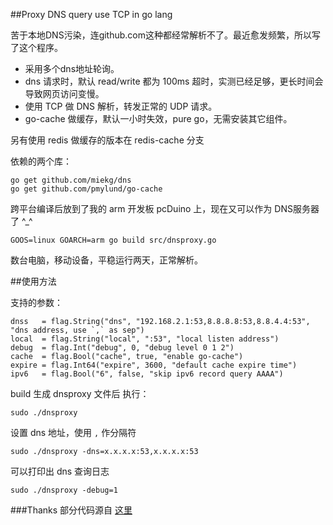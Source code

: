 ##Proxy DNS query use TCP in go lang

苦于本地DNS污染，连github.com这种都经常解析不了。最近愈发频繁，所以写了这个程序。

- 采用多个dns地址轮询。
- dns 请求时，默认 read/write 都为 100ms 超时，实测已经足够，更长时间会导致网页访问变慢。
- 使用 TCP 做 DNS 解析，转发正常的 UDP 请求。
- go-cache 做缓存，默认一小时失效，pure go，无需安装其它组件。

另有使用 redis 做缓存的版本在 redis-cache 分支

依赖的两个库：

    go get github.com/miekg/dns
    go get github.com/pmylund/go-cache

跨平台编译后放到了我的 arm 开发板 pcDuino 上，现在又可以作为 DNS服务器 了 ^_^

    GOOS=linux GOARCH=arm go build src/dnsproxy.go

数台电脑，移动设备，平稳运行两天，正常解析。

##使用方法

支持的参数：

	dnss   = flag.String("dns", "192.168.2.1:53,8.8.8.8:53,8.8.4.4:53", "dns address, use `,` as sep")
	local  = flag.String("local", ":53", "local listen address")
	debug  = flag.Int("debug", 0, "debug level 0 1 2")
	cache  = flag.Bool("cache", true, "enable go-cache")
	expire = flag.Int64("expire", 3600, "default cache expire time")
	ipv6   = flag.Bool("6", false, "skip ipv6 record query AAAA")

build 生成 dnsproxy 文件后
执行：

    sudo ./dnsproxy

设置 dns 地址，使用 `,` 作分隔符

    sudo ./dnsproxy -dns=x.x.x.x:53,x.x.x.x:53

可以打印出 dns 查询日志

    sudo ./dnsproxy -debug=1


###Thanks
部分代码源自 [这里](https://gist.github.com/mrluanma/3722792)
